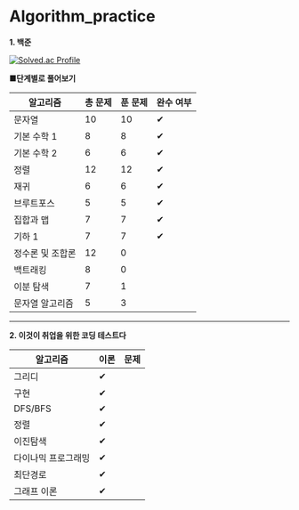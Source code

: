 # Algorithm_practice



**1. 백준**


[![Solved.ac Profile](http://mazassumnida.wtf/api/v2/generate_badge?boj=khyp1210)](https://solved.ac/khyp1210/)

**■단계별로 풀어보기**

|알고리즘|총 문제|푼 문제|완수 여부|
|------|---|---|---|
|문자열|10|10|✔|
|기본 수학 1|8|8|✔|
|기본 수학 2|6|6|✔|
|정렬|12|12|✔|
|재귀|6|6|✔|
|브루트포스|5|5|✔|
|집합과 맵|7|7|✔|
|기하 1|7|7|✔|
|정수론 및 조합론|12|0||
|백트래킹|8|0||
|이분 탐색|7|1||
|문자열 알고리즘|5|3||

---

**2. 이것이 취업을 위한 코딩 테스트다**


|알고리즘|이론|문제|
|------|---|---|
|그리디|✔||
|구현|✔||
|DFS/BFS|✔||
|정렬|✔||
|이진탐색|✔||
|다이나믹 프로그래밍	|✔||
|최단경로|✔||
|그래프 이론|✔||
